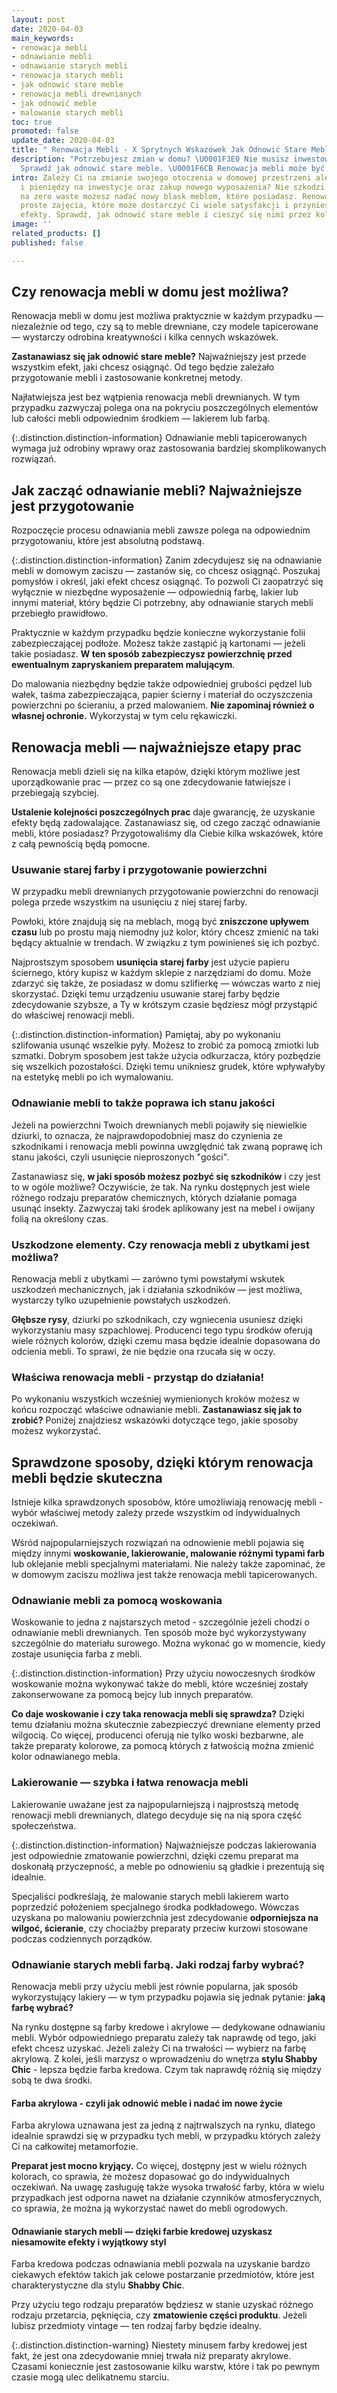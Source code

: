 ```yaml
---
layout: post
date: 2020-04-03
main_keywords:
- renowacja mebli
- odnawianie mebli
- odnawianie starych mebli
- renowacja starych mebli
- jak odnowić stare meble
- renowacja mebli drewnianych
- jak odnowić meble
- malowanie starych mebli
toc: true
promoted: false
update_date: 2020-04-03
title: " Renowacja Mebli - X Sprytnych Wskazówek Jak Odnowić Stare Meble"
description: "Potrzebujesz zmian w domu? \U0001F3E0 Nie musisz inwestować w nowe wyposażenie!
  Sprawdź jak odnowić stare meble. \U0001F6CB️ Renowacja mebli może być prosta i przyjemna."
intro: Zależy Ci na zmianie swojego otoczenia w domowej przestrzeni ale nie masz pomysłu
  i pieniędzy na inwestycje oraz zakup nowego wyposażenia? Nie szkodzi! Dzięki modzie
  na zero waste możesz nadać nowy blask meblom, które posiadasz. Renowacja mebli to
  proste zajęcia, które może dostarczyć Ci wiele satysfakcji i przynieść niesamowite
  efekty. Sprawdź, jak odnowić stare meble i cieszyć się nimi przez kolejne lata.
image: ''
related_products: []
published: false

---
```

## Czy renowacja mebli w domu jest możliwa?

Renowacja mebli w domu jest możliwa praktycznie w każdym przypadku — niezależnie od tego, czy są to meble drewniane, czy modele tapicerowane — wystarczy odrobina kreatywności i kilka cennych wskazówek.

**Zastanawiasz się jak odnowić stare meble?** Najważniejszy jest przede wszystkim efekt, jaki chcesz osiągnąć. Od tego będzie zależało przygotowanie mebli i zastosowanie konkretnej metody.

Najłatwiejsza jest bez wątpienia renowacja mebli drewnianych. W tym przypadku zazwyczaj polega ona na pokryciu poszczególnych elementów lub całości mebli odpowiednim środkiem — lakierem lub farbą.

{:.distinction.distinction-information}
Odnawianie mebli tapicerowanych wymaga już odrobiny wprawy oraz zastosowania bardziej skomplikowanych rozwiązań.

## Jak zacząć odnawianie mebli? Najważniejsze jest przygotowanie

Rozpoczęcie procesu odnawiania mebli zawsze polega na odpowiednim przygotowaniu, które jest absolutną podstawą.

{:.distinction.distinction-information}
Zanim zdecydujesz się na odnawianie mebli w domowym zaciszu — zastanów się, co chcesz osiągnąć. Poszukaj pomysłów i określ, jaki efekt chcesz osiągnąć. To pozwoli Ci zaopatrzyć się wyłącznie w niezbędne wyposażenie — odpowiednią farbę, lakier lub innymi materiał, który będzie Ci potrzebny, aby odnawianie starych mebli przebiegło prawidłowo.

Praktycznie w każdym przypadku będzie konieczne wykorzystanie folii zabezpieczającej podłoże. Możesz także zastąpić ją kartonami — jeżeli takie posiadasz. **W ten sposób zabezpieczysz powierzchnię przed ewentualnym zapryskaniem preparatem malującym**.

Do malowania niezbędny będzie także odpowiedniej grubości pędzel lub wałek, taśma zabezpieczająca, papier ścierny i materiał do oczyszczenia powierzchni po ścieraniu, a przed malowaniem. **Nie zapominaj również o własnej ochronie.** Wykorzystaj w tym celu rękawiczki.

## Renowacja mebli — najważniejsze etapy prac

Renowacja mebli dzieli się na kilka etapów, dzięki którym możliwe jest uporządkowanie prac — przez co są one zdecydowanie łatwiejsze i przebiegają szybciej.

**Ustalenie kolejności poszczególnych prac** daje gwarancję, że uzyskanie efekty będą zadowalające. Zastanawiasz się, od czego zacząć odnawianie mebli, które posiadasz? Przygotowaliśmy dla Ciebie kilka wskazówek, które z całą pewnością będą pomocne.

### Usuwanie starej farby i przygotowanie powierzchni

W przypadku mebli drewnianych przygotowanie powierzchni do renowacji polega przede wszystkim na usunięciu z niej starej farby.

Powłoki, które znajdują się na meblach, mogą być **zniszczone upływem** **czasu** lub po prostu mają niemodny już kolor, który chcesz zmienić na taki będący aktualnie w trendach. W związku z tym powinieneś się ich pozbyć.

Najprostszym sposobem **usunięcia starej farby** jest użycie papieru ściernego, który kupisz w każdym sklepie z narzędziami do domu. Może zdarzyć się także, że posiadasz w domu szlifierkę — wówczas warto z niej skorzystać. Dzięki temu urządzeniu usuwanie starej farby będzie zdecydowanie szybsze, a Ty w krótszym czasie będziesz mógł przystąpić do właściwej renowacji mebli.

{:.distinction.distinction-information}
Pamiętaj, aby po wykonaniu szlifowania usunąć wszelkie pyły. Możesz to zrobić za pomocą zmiotki lub szmatki. Dobrym sposobem jest także użycia odkurzacza, który pozbędzie się wszelkich pozostałości. Dzięki temu unikniesz grudek, które wpływałyby na estetykę mebli po ich wymalowaniu.

### Odnawianie mebli to także poprawa ich stanu jakości

Jeżeli na powierzchni Twoich drewnianych mebli pojawiły się niewielkie dziurki, to oznacza, że najprawdopodobniej masz do czynienia ze szkodnikami i renowacja mebli powinna uwzględnić tak zwaną poprawę ich stanu jakości, czyli usunięcie nieproszonych "gości".

Zastanawiasz się, **w jaki sposób możesz pozbyć się szkodników** i czy jest to w ogóle możliwe? Oczywiście, że tak. Na rynku dostępnych jest wiele różnego rodzaju preparatów chemicznych, których działanie pomaga usunąć insekty. Zazwyczaj taki środek aplikowany jest na mebel i owijany folią na określony czas.

### Uszkodzone elementy. Czy renowacja mebli z ubytkami jest możliwa?

Renowacja mebli z ubytkami — zarówno tymi powstałymi wskutek uszkodzeń mechanicznych, jak i działania szkodników — jest możliwa, wystarczy tylko uzupełnienie powstałych uszkodzeń.

**Głębsze rysy**, dziurki po szkodnikach, czy wgniecenia usuniesz dzięki wykorzystaniu masy szpachlowej. Producenci tego typu środków oferują wiele różnych kolorów, dzięki czemu masa będzie idealnie dopasowana do odcienia mebli. To sprawi, że nie będzie ona rzucała się w oczy.

### Właściwa renowacja mebli - przystąp do działania!

Po wykonaniu wszystkich wcześniej wymienionych kroków możesz w końcu rozpocząć właściwe odnawianie mebli. **Zastanawiasz się jak to zrobić?** Poniżej znajdziesz wskazówki dotyczące tego, jakie sposoby możesz wykorzystać.

## Sprawdzone sposoby, dzięki którym renowacja mebli będzie skuteczna

Istnieje kilka sprawdzonych sposobów, które umożliwiają renowację mebli - wybór właściwej metody zależy przede wszystkim od indywidualnych oczekiwań.

Wśród najpopularniejszych rozwiązań na odnowienie mebli pojawia się między innymi **woskowanie, lakierowanie, malowanie różnymi typami farb** lub oklejanie mebli specjalnymi materiałami. Nie należy także zapominać, że w domowym zaciszu możliwa jest także renowacja mebli tapicerowanych.

### Odnawianie mebli za pomocą woskowania

Woskowanie to jedna z najstarszych metod - szczególnie jeżeli chodzi o odnawianie mebli drewnianych. Ten sposób może być wykorzystywany szczególnie do materiału surowego. Można wykonać go w momencie, kiedy zostaje usunięcia farba z mebli.

{:.distinction.distinction-information}
Przy użyciu nowoczesnych środków woskowanie można wykonywać także do mebli, które wcześniej zostały zakonserwowane za pomocą bejcy lub innych preparatów.

**Co daje woskowanie i czy taka renowacja mebli się sprawdza?** Dzięki temu działaniu można skutecznie zabezpieczyć drewniane elementy przed wilgocią. Co więcej, producenci oferują nie tylko woski bezbarwne, ale także preparaty kolorowe, za pomocą których z łatwością można zmienić kolor odnawianego mebla.

### Lakierowanie — szybka i łatwa renowacja mebli

Lakierowanie uważane jest za najpopularniejszą i najprostszą metodę renowacji mebli drewnianych, dlatego decyduje się na nią spora część społeczeństwa.

{:.distinction.distinction-information}
Najważniejsze podczas lakierowania jest odpowiednie zmatowanie powierzchni, dzięki czemu preparat ma doskonałą przyczepność, a meble po odnowieniu są gładkie i prezentują się idealnie.

Specjaliści podkreślają, że malowanie starych mebli lakierem warto poprzedzić położeniem specjalnego środka podkładowego. Wówczas uzyskana po malowaniu powierzchnia jest zdecydowanie **odporniejsza na wilgoć, ścieranie**, czy chociażby preparaty przeciw kurzowi stosowane podczas codziennych porządków.

### Odnawianie starych mebli farbą. Jaki rodzaj farby wybrać?

Renowacja mebli przy użyciu mebli jest równie popularna, jak sposób wykorzystujący lakiery — w tym przypadku pojawia się jednak pytanie: **jaką farbę wybrać?**

Na rynku dostępne są farby kredowe i akrylowe — dedykowane odnawianiu mebli. Wybór odpowiedniego preparatu zależy tak naprawdę od tego, jaki efekt chcesz uzyskać. Jeżeli zależy Ci na trwałości — wybierz na farbę akrylową. Z kolei, jeśli marzysz o wprowadzeniu do wnętrza **stylu Shabby Chic** - lepsza będzie farba kredowa. Czym tak naprawdę różnią się między sobą te dwa środki.

#### Farba akrylowa - czyli jak odnowić meble i nadać im nowe życie

Farba akrylowa uznawana jest za jedną z najtrwalszych na rynku, dlatego idealnie sprawdzi się w przypadku tych mebli, w przypadku których zależy Ci na całkowitej metamorfozie.

**Preparat jest mocno kryjący.** Co więcej, dostępny jest w wielu różnych kolorach, co sprawia, że możesz dopasować go do indywidualnych oczekiwań. Na uwagę zasługuję także wysoka trwałość farby, która w wielu przypadkach jest odporna nawet na działanie czynników atmosferycznych, co sprawia, że można ją wykorzystać nawet do mebli ogrodowych.

#### Odnawianie starych mebli — dzięki farbie kredowej uzyskasz niesamowite efekty i wyjątkowy styl

Farba kredowa podczas odnawiania mebli pozwala na uzyskanie bardzo ciekawych efektów takich jak celowe postarzanie przedmiotów, które jest charakterystyczne dla stylu **Shabby Chic**.

Przy użyciu tego rodzaju preparatów będziesz w stanie uzyskać różnego rodzaju przetarcia, pęknięcia, czy **zmatowienie części produktu**. Jeżeli lubisz przedmioty vintage — ten rodzaj farby będzie idealny.

{:.distinction.distinction-warning}
Niestety minusem farby kredowej jest fakt, że jest ona zdecydowanie mniej trwała niż preparaty akrylowe. Czasami koniecznie jest zastosowanie kilku warstw, które i tak po pewnym czasie mogą ulec delikatnemu starciu.